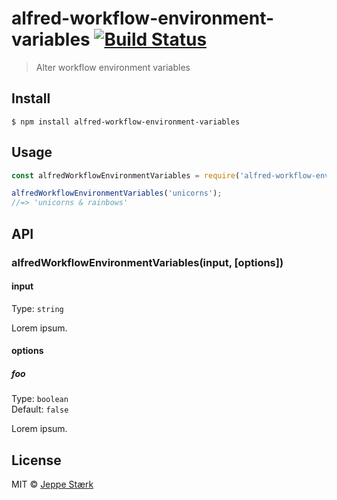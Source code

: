 # alfred-workflow-environment-variables [![Build Status](https://travis-ci.org/jeppestaerk/alfred-workflow-environment-variables.svg?branch=master)](https://travis-ci.org/jeppestaerk/alfred-workflow-environment-variables)

> Alter workflow environment variables


## Install

```
$ npm install alfred-workflow-environment-variables
```


## Usage

```js
const alfredWorkflowEnvironmentVariables = require('alfred-workflow-environment-variables');

alfredWorkflowEnvironmentVariables('unicorns');
//=> 'unicorns & rainbows'
```


## API

### alfredWorkflowEnvironmentVariables(input, [options])

#### input

Type: `string`

Lorem ipsum.

#### options

##### foo

Type: `boolean`<br>
Default: `false`

Lorem ipsum.


## License

MIT © [Jeppe Stærk](https://staerk.io)

